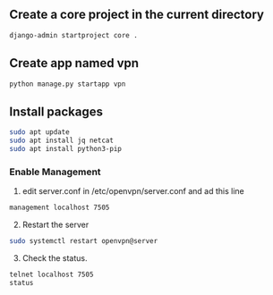 ## Create a core project in the current directory

```bash
django-admin startproject core .
```

## Create app named vpn

```bash
python manage.py startapp vpn
```
## Install packages

```bash
sudo apt update
sudo apt install jq netcat
sudo apt install python3-pip
```
### Enable Management
1. edit server.conf in /etc/openvpn/server.conf and ad this line
```bash
management localhost 7505
```
2. Restart the server

```bash
sudo systemctl restart openvpn@server
```

3. Check the status.

```bash
telnet localhost 7505
status
```

